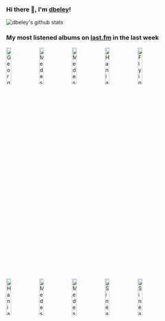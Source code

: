 ### Hi there 👋, I'm [dbeley](https://dbeley.ovh/en)!

![dbeley's github stats](https://github-readme-stats.vercel.app/api?username=dbeley)

### My most listened albums on [last.fm](https://www.last.fm/user/d_beley) in the last week

[<img src='https://lastfm.freetls.fastly.net/i/u/300x300/4c24a2815651800aa7fd87a9581affe0.jpg' width='16%' height='16%' alt='George Clanton - Ooh Rap I Ya'>](https://www.last.fm/music/george%2bclanton/ooh%2brap%2bi%2bya)&nbsp;
[<img src='https://lastfm.freetls.fastly.net/i/u/300x300/9f66edfeaf6f4b5d0a8d2a3bb30b7fcd.jpg' width='16%' height='16%' alt='Medeski, Martin and Wood - Combustication'>](https://www.last.fm/music/medeski%252c%2bmartin%2band%2bwood/combustication)&nbsp;
[<img src='https://lastfm.freetls.fastly.net/i/u/300x300/b467cba3fa390b1ceb453c16e5978ad9.jpg' width='16%' height='16%' alt='Medeski, Martin & Wood - Omnisphere'>](https://www.last.fm/music/medeski%252c%2bmartin%2b%2526%2bwood/omnisphere)&nbsp;
[<img src='https://lastfm.freetls.fastly.net/i/u/300x300/a8afeff22024f5479bd848b917c52862.png' width='16%' height='16%' alt='Hania Rani - Esja'>](https://www.last.fm/music/hania%2brani/esja)&nbsp;
[<img src='https://lastfm.freetls.fastly.net/i/u/300x300/ad0ee6ed2da21b89a111e45cd390ef17.jpg' width='16%' height='16%' alt='Flying Lotus - Yasuke'>](https://www.last.fm/music/flying%2blotus/yasuke)&nbsp;
<br>
[<img src='https://lastfm.freetls.fastly.net/i/u/300x300/508b3bab8e8ce0f8a223b1d60ffbf6b3.png' width='16%' height='16%' alt='Hania Rani - On Giacometti'>](https://www.last.fm/music/hania%2brani/on%2bgiacometti)&nbsp;
[<img src='https://lastfm.freetls.fastly.net/i/u/300x300/4d6ff43fa310412ec1854fa9ab284945.jpg' width='16%' height='16%' alt='Medeski, Martin and Wood - Shack-man'>](https://www.last.fm/music/medeski%252c%2bmartin%2band%2bwood/shack-man)&nbsp;
[<img src='https://lastfm.freetls.fastly.net/i/u/300x300/e1b42c20ba8e4062c0ac104c489add9d.png' width='16%' height='16%' alt='Medeski, Martin and Wood - Uninvisible'>](https://www.last.fm/music/medeski%252c%2bmartin%2band%2bwood/uninvisible)&nbsp;
[<img src='https://lastfm.freetls.fastly.net/i/u/300x300/7e4794c73be9658fa1327b12fcdb994b.png' width='16%' height='16%' alt='Sinéad OConnor - I Do Not Want What I Havent Got'>](https://www.last.fm/music/sin%25c3%25a9ad%2bo%2527connor/i%2bdo%2bnot%2bwant%2bwhat%2bi%2bhaven%2527t%2bgot)&nbsp;
[<img src='https://lastfm.freetls.fastly.net/i/u/300x300/c09887f88ba0ad26f4bf8859414f4394.png' width='16%' height='16%' alt='Sinéad OConnor - Lion and the Cobra'>](https://www.last.fm/music/sin%25c3%25a9ad%2bo%2527connor/lion%2band%2bthe%2bcobra)&nbsp;
<br>
